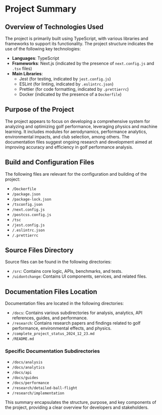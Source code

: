 # Project Summary

## Overview of Technologies Used
The project is primarily built using TypeScript, with various libraries and frameworks to support its functionality. The project structure indicates the use of the following key technologies:

- **Languages**: TypeScript
- **Frameworks**: Next.js (indicated by the presence of `next.config.js` and `.tsx` files)
- **Main Libraries**: 
  - Jest (for testing, indicated by `jest.config.js`)
  - ESLint (for linting, indicated by `.eslintrc.json`)
  - Prettier (for code formatting, indicated by `.prettierrc`)
  - Docker (indicated by the presence of a `Dockerfile`)

## Purpose of the Project
The project appears to focus on developing a comprehensive system for analyzing and optimizing golf performance, leveraging physics and machine learning. It includes modules for aerodynamics, performance analytics, environmental impacts, and club selection, among others. The documentation files suggest ongoing research and development aimed at improving accuracy and efficiency in golf performance analysis.

## Build and Configuration Files
The following files are relevant for the configuration and building of the project:

- `/Dockerfile`
- `/package.json`
- `/package-lock.json`
- `/tsconfig.json`
- `/next.config.js`
- `/postcss.config.js`
- `/tsc`
- `/jest.config.js`
- `/.eslintrc.json`
- `/.prettierrc`

## Source Files Directory
Source files can be found in the following directories:

- `/src`: Contains core logic, APIs, benchmarks, and tests.
- `/uidontchange`: Contains UI components, services, and related files.

## Documentation Files Location
Documentation files are located in the following directories:

- `/docs`: Contains various subdirectories for analysis, analytics, API references, guides, and performance.
- `/research`: Contains research papers and findings related to golf performance, environmental effects, and physics.
- `/complete_project_status_2024_12_23.md`
- `/README.md`

### Specific Documentation Subdirectories
- `/docs/analysis`
- `/docs/analytics`
- `/docs/api`
- `/docs/guides`
- `/docs/performance`
- `/research/detailed-ball-flight`
- `/research/implementation`

This summary encapsulates the structure, purpose, and key components of the project, providing a clear overview for developers and stakeholders.